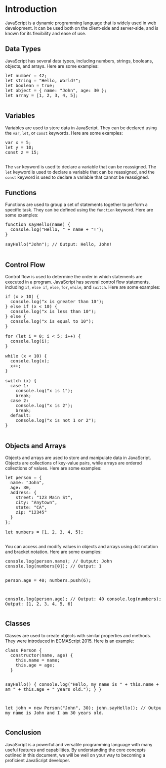   <h1>Introduction</h1>

  <p>JavaScript is a dynamic programming language that is widely used in web development. It can be used both on the client-side and server-side, and is known for its flexibility and ease of use.</p>

  <h2>Data Types</h2>

  <p>JavaScript has several data types, including numbers, strings, booleans, objects, and arrays. Here are some examples:</p>

  <pre>
let number = 42;
let string = "Hello, World!";
let boolean = true;
let object = { name: "John", age: 30 };
let array = [1, 2, 3, 4, 5];
  </pre>

  <h2>Variables</h2>

  <p>Variables are used to store data in JavaScript. They can be declared using the <code>var</code>, <code>let</code>, or <code>const</code> keywords. Here are some examples:</p>

  <pre>
var x = 5;
let y = 10;
const z = 15;
  </pre>

  <p>The <code>var</code> keyword is used to declare a variable that can be reassigned. The <code>let</code> keyword is used to declare a variable that can be reassigned, and the <code>const</code> keyword is used to declare a variable that cannot be reassigned.</p>

  <h2>Functions</h2>

  <p>Functions are used to group a set of statements together to perform a specific task. They can be defined using the <code>function</code> keyword. Here are some examples:</p>

  <pre>
function sayHello(name) {
  console.log("Hello, " + name + "!");
}

sayHello("John"); // Output: Hello, John!
  </pre>

  <h2>Control Flow</h2>

  <p>Control flow is used to determine the order in which statements are executed in a program. JavaScript has several control flow statements, including <code>if</code>, <code>else if</code>, <code>else</code>, <code>for</code>, <code>while</code>, and <code>switch</code>. Here are some examples:</p>

  <pre>
if (x > 10) {
  console.log("x is greater than 10");
} else if (x < 10) {
  console.log("x is less than 10");
} else {
  console.log("x is equal to 10");
}

for (let i = 0; i < 5; i++) {
  console.log(i);
}

while (x < 10) {
  console.log(x);
  x++;
}

switch (x) {
  case 1:
    console.log("x is 1");
    break;
  case 2:
    console.log("x is 2");
    break;
  default:
    console.log("x is not 1 or 2");
}
  </pre>

  <h2>Objects and Arrays</h2>

  <p>Objects and arrays are used to store and
manipulate data in JavaScript. Objects are collections of key-value pairs, while arrays are ordered collections of values. Here are some examples:</p>

  <pre>
let person = {
  name: "John",
  age: 30,
  address: {
    street: "123 Main St",
    city: "Anytown",
    state: "CA",
    zip: "12345"
  }
};

let numbers = [1, 2, 3, 4, 5];
  </pre>
  <p>You can access and modify values in objects and arrays using dot notation and bracket notation. Here are some examples:</p>
  <pre>
console.log(person.name); // Output: John
console.log(numbers[0]); // Output: 1

person.age = 40;
numbers.push(6);

console.log(person.age); // Output: 40
console.log(numbers); // Output: [1, 2, 3, 4, 5, 6]
  </pre>
  <h2>Classes</h2>
  <p>Classes are used to create objects with similar properties and methods. They were introduced in ECMAScript 2015. Here is an example:</p>
  <pre>
class Person {
  constructor(name, age) {
    this.name = name;
    this.age = age;
  }

  sayHello() {
    console.log("Hello, my name is " + this.name + " and I am " + this.age + " years old.");
  }
}

let john = new Person("John", 30);
john.sayHello(); // Output: Hello, my name is John and I am 30 years old.
  </pre>
  <h2>Conclusion</h2>
  <p>JavaScript is a powerful and versatile programming language with many useful features and capabilities. By understanding the core concepts outlined in this document, we will be well on your way to becoming a proficient JavaScript developer.</p>
